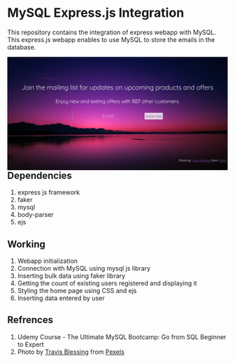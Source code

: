 # MySQL Express.js Integration

This repository contains the integration of express webapp with MySQL. This express.js webapp enables to use MySQL to store the emails in the database.

<img src="public/Screenshot_2021-03-08 Screenshot.png"
     alt="Webapp photo"
     style="float: left; margin-right: 5px;" />






## Dependencies

1. express js framework
2. faker
3. mysql
4. body-parser
5. ejs

## Working

1. Webapp initialization
2. Connection with MySQL using mysql js library
3. Inserting bulk data using faker library
4. Getting the count of existing users registered and displaying it
5. Styling the home page using CSS and ejs
6. Inserting data entered by user

## Refrences

1. Udemy Course - The Ultimate MySQL Bootcamp: Go from SQL Beginner to Expert
2. Photo by <a href="https://www.pexels.com/@kratz">Travis Blessing</a> from <a href="https://www.pexels.com/photo/calm-body-of-water-1363876"> Pexels </a>
